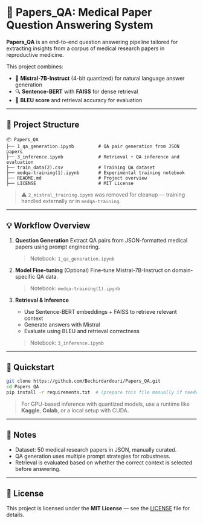 

# 🧠 Papers\_QA: Medical Paper Question Answering System

**Papers\_QA** is an end-to-end question answering pipeline tailored for extracting insights from a corpus of medical research papers in reproductive medicine.

This project combines:

* 🧾 **Mistral-7B-Instruct** (4-bit quantized) for natural language answer generation
* 🔍 **Sentence-BERT** with **FAISS** for dense retrieval
* 🧪 **BLEU score** and retrieval accuracy for evaluation

---

## 📁 Project Structure

```
📦 Papers_QA
├── 1_qa_generation.ipynb         # QA pair generation from JSON papers
├── 3_inference.ipynb             # Retrieval + QA inference and evaluation
├── train_data(2).csv             # Training QA dataset
├── medqa-training(1).ipynb       # Experimental training notebook
├── README.md                     # Project overview
├── LICENSE                       # MIT License
```

> ⚠️ `2_mistral_training.ipynb` was removed for cleanup — training handled externally or in `medqa-training`.

---

## 💡 Workflow Overview

1. **Question Generation**
   Extract QA pairs from JSON-formatted medical papers using prompt engineering.

   > Notebook: `1_qa_generation.ipynb`

2. **Model Fine-tuning**
   (Optional) Fine-tune Mistral-7B-Instruct on domain-specific QA data.

   > Notebook: `medqa-training(1).ipynb`

3. **Retrieval & Inference**

   * Use Sentence-BERT embeddings + FAISS to retrieve relevant context
   * Generate answers with Mistral
   * Evaluate using BLEU and retrieval correctness

   > Notebook: `3_inference.ipynb`

---

## 🚀 Quickstart

```bash
git clone https://github.com/Bechirdardouri/Papers_QA.git
cd Papers_QA
pip install -r requirements.txt  # (prepare this file manually if needed)
```

> For GPU-based inference with quantized models, use a runtime like **Kaggle**, **Colab**, or a local setup with CUDA.

---

## 📝 Notes

* Dataset: 50 medical research papers in JSON, manually curated.
* QA generation uses multiple prompt strategies for robustness.
* Retrieval is evaluated based on whether the correct context is selected before answering.

---

## 📄 License

This project is licensed under the **MIT License** — see the [LICENSE](./LICENSE) file for details.

